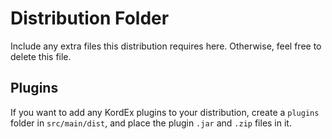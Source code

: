 # Distribution Folder

Include any extra files this distribution requires here.
Otherwise, feel free to delete this file.

## Plugins

If you want to add any KordEx plugins to your distribution, create a `plugins` folder in `src/main/dist`,
and place the plugin `.jar` and `.zip` files in it.
